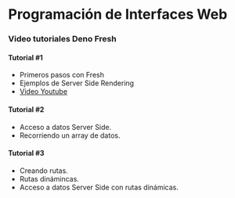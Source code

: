 # Programación de Interfaces Web

### Video tutoriales Deno Fresh

#### Tutorial #1

- Primeros pasos con Fresh
- Ejemplos de Server Side Rendering
- [Video Youtube](https://www.youtube.com/watch?v=OxZu66p92BI)

#### Tutorial #2

- Acceso a datos Server Side.
- Recorriendo un array de datos.

#### Tutorial #3

- Creando rutas.
- Rutas dinámincas.
- Acceso a datos Server Side con rutas dinámicas.
